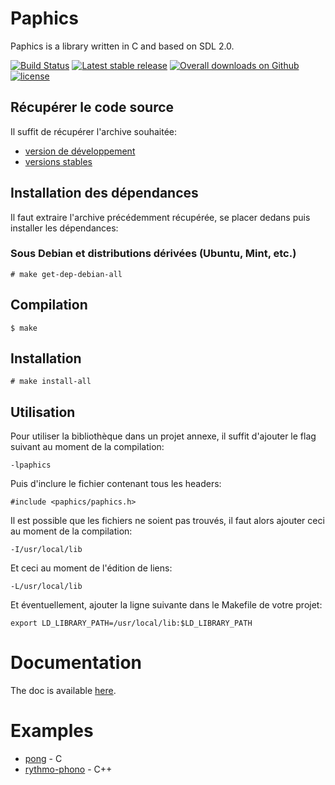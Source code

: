 # Paphics

Paphics is a library written in C and based on SDL 2.0.

[![Build Status](https://travis-ci.org/zapashcanon/paphics.svg?branch=master)](https://travis-ci.org/zapashcanon/paphics)
[![Latest stable release](https://img.shields.io/github/release/zapashcanon/paphics.svg)](https://github.com/zapashcanon/paphics/releases)
[![Overall downloads on Github](https://img.shields.io/github/downloads/zapashcanon/paphics/total.svg)](https://github.com/zapashcanon/paphics/releases)
[![license](https://img.shields.io/github/license/zapashcanon/paphics.svg)](http://unlicense.org/)

## Récupérer le code source

Il suffit de récupérer l'archive souhaitée:

* [version de développement](https://github.com/zapashcanon/paphics/archive/master.zip)
* [versions stables](https://github.com/zapashcanon/paphics/releases)

## Installation des dépendances

Il faut extraire l'archive précédemment récupérée, se placer dedans puis installer les dépendances:

### Sous Debian et distributions dérivées (Ubuntu, Mint, etc.)

    # make get-dep-debian-all

## Compilation

    $ make

## Installation

    # make install-all

## Utilisation

Pour utiliser la bibliothèque dans un projet annexe, il suffit d'ajouter le flag suivant au moment de la compilation:

    -lpaphics

Puis d'inclure le fichier contenant tous les headers:

    #include <paphics/paphics.h>

Il est possible que les fichiers ne soient pas trouvés, il faut alors ajouter ceci au moment de la compilation:

    -I/usr/local/lib

Et ceci au moment de l'édition de liens:

    -L/usr/local/lib

Et éventuellement, ajouter la ligne suivante dans le Makefile de votre projet:

    export LD_LIBRARY_PATH=/usr/local/lib:$LD_LIBRARY_PATH

# Documentation

The doc is available [here](http://www.ndrs.fr/paphics/doc.pdf).

# Examples

* [pong](https://github.com/zapashcanon/pong) - C
* [rythmo-phono](https://github.com/zapashcanon/rythmo-phono) - C++
